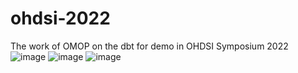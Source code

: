 # ohdsi-2022
The work of OMOP on the dbt for demo in OHDSI Symposium 2022
![image](https://user-images.githubusercontent.com/69158150/194165231-c505a694-c66f-4503-9302-721243e787d9.png)
![image](https://user-images.githubusercontent.com/69158150/194165369-af5b7779-5c1d-402b-8443-bc46c97fd514.png)
![image](https://user-images.githubusercontent.com/69158150/194165602-ff8f6384-6f7a-47db-aa45-da59edcd7f8e.png)
